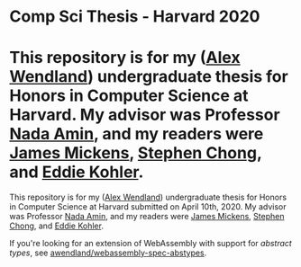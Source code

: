 # Comp Sci Thesis - Harvard 2020

# This repository is for my ([Alex Wendland](https://blog.alexwendland.com/)) undergraduate thesis for Honors in Computer Science at Harvard. My advisor was Professor [Nada Amin](https://lampwww.epfl.ch/~amin/cv/), and my readers were [James Mickens](https://mickens.seas.harvard.edu/), [Stephen Chong](https://people.seas.harvard.edu/~chong/), and [Eddie Kohler](http://www.read.seas.harvard.edu/~kohler/).

This repository is for my ([Alex Wendland](https://blog.alexwendland.com/)) undergraduate thesis for Honors in Computer Science at Harvard submitted on April 10th, 2020. My advisor was Professor [Nada Amin](https://lampwww.epfl.ch/~amin/cv/), and my readers were [James Mickens](https://mickens.seas.harvard.edu/), [Stephen Chong](https://people.seas.harvard.edu/~chong/), and [Eddie Kohler](http://www.read.seas.harvard.edu/~kohler/).

If you're looking for an extension of WebAssembly with support for _abstract types_, see [awendland/webassembly-spec-abstypes](https://github.com/awendland/webassembly-spec-abstypes).
